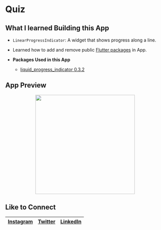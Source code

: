# Quiz

## What I learned Building this App

- ```LinearProgressIndicator```: A widget that shows progress along a line.
- Learned how to add and remove public [Flutter packages](https://pub.dev/flutter/packages) in App.
- **Packages Used in this App**

    - [liquid_progress_indicator 0.3.2](https://pub.dev/packages/liquid_progress_indicator)

## App Preview
<p align="center">
<img src="images/QuizApp.gif" width="314">
</p>

## Like to Connect

[Instagram](https://www.instagram.com/irangareddy/) | [Twitter](https://twitter.com/irangareddy) | [LinkedIn](https://www.linkedin.com/in/irangrareddy) |
------------ | ------------- | ---------------|